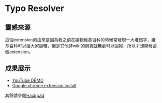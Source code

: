 # Typo Resolver

## 靈感來源
這個extension的由來是因為我之前在編輯維基百科的時候常發現一大堆錯字，維基百科可以讓大家編輯，但是其他非wiki的網頁就無處可以回報，所以才想開發這個extension。

## 成果展示
* [YouTube DEMO](https://www.youtube.com/watch?v=dRDOCLEaco4)
* [Google chrome extension install](https://chrome.google.com/webstore/detail/typo-resolver/kpmhpplainkjokabdbjkfdkohacblnlo)

其餘請參閱[Hackpad](http://hack.g0v.tw/meta/9IbgS6xfHZA)

